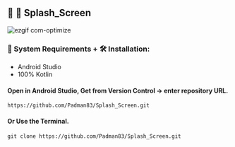 ## 🤖 📱 Splash_Screen

![ezgif com-optimize](https://user-images.githubusercontent.com/45048950/90911485-a6a7a800-e40b-11ea-9412-ecc6af1a1cd4.gif)

### 🧰 System Requirements + 🛠️ Installation:

* Android Studio
* 100% Kotlin

#### Open in Android Studio, Get from Version Control -> enter repository URL.

```
https://github.com/Padman83/Splash_Screen.git
```

#### Or Use the Terminal.

```
git clone https://github.com/Padman83/Splash_Screen.git

